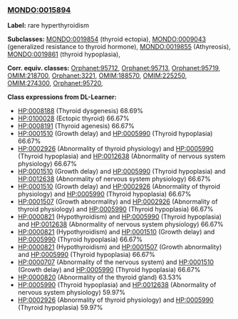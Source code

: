 
### [MONDO:0015894](http://purl.obolibrary.org/obo/MONDO_0015894)
**Label:** rare hyperthyroidism

**Subclasses:** [MONDO:0019854](http://purl.obolibrary.org/obo/MONDO_0019854) (thyroid ectopia), [MONDO:0009043](http://purl.obolibrary.org/obo/MONDO_0009043) (generalized resistance to thyroid hormone), [MONDO:0019855](http://purl.obolibrary.org/obo/MONDO_0019855) (Athyreosis), [MONDO:0019861](http://purl.obolibrary.org/obo/MONDO_0019861) (thyroid hypoplasia), 

**Corr. equiv. classes:** [Orphanet:95712](http://www.orpha.net/ORDO/Orphanet_95712), [Orphanet:95713](http://www.orpha.net/ORDO/Orphanet_95713), [Orphanet:95719](http://www.orpha.net/ORDO/Orphanet_95719), [OMIM:218700](http://purl.obolibrary.org/obo/OMIM_218700), [Orphanet:3221](http://www.orpha.net/ORDO/Orphanet_3221), [OMIM:188570](http://purl.obolibrary.org/obo/OMIM_188570), [OMIM:225250](http://purl.obolibrary.org/obo/OMIM_225250), [OMIM:274300](http://purl.obolibrary.org/obo/OMIM_274300), [Orphanet:95720](http://www.orpha.net/ORDO/Orphanet_95720), 

**Class expressions from DL-Learner:**

- [HP:0008188](http://purl.obolibrary.org/obo/HP_0008188) (Thyroid dysgenesis) 68.69%
- [HP:0100028](http://purl.obolibrary.org/obo/HP_0100028) (Ectopic thyroid) 66.67%
- [HP:0008191](http://purl.obolibrary.org/obo/HP_0008191) (Thyroid agenesis) 66.67%
- [HP:0001510](http://purl.obolibrary.org/obo/HP_0001510) (Growth delay) and [HP:0005990](http://purl.obolibrary.org/obo/HP_0005990) (Thyroid hypoplasia) 66.67%
- [HP:0002926](http://purl.obolibrary.org/obo/HP_0002926) (Abnormality of thyroid physiology) and [HP:0005990](http://purl.obolibrary.org/obo/HP_0005990) (Thyroid hypoplasia) and [HP:0012638](http://purl.obolibrary.org/obo/HP_0012638) (Abnormality of nervous system physiology) 66.67%
- [HP:0001510](http://purl.obolibrary.org/obo/HP_0001510) (Growth delay) and [HP:0005990](http://purl.obolibrary.org/obo/HP_0005990) (Thyroid hypoplasia) and [HP:0012638](http://purl.obolibrary.org/obo/HP_0012638) (Abnormality of nervous system physiology) 66.67%
- [HP:0001510](http://purl.obolibrary.org/obo/HP_0001510) (Growth delay) and [HP:0002926](http://purl.obolibrary.org/obo/HP_0002926) (Abnormality of thyroid physiology) and [HP:0005990](http://purl.obolibrary.org/obo/HP_0005990) (Thyroid hypoplasia) 66.67%
- [HP:0001507](http://purl.obolibrary.org/obo/HP_0001507) (Growth abnormality) and [HP:0002926](http://purl.obolibrary.org/obo/HP_0002926) (Abnormality of thyroid physiology) and [HP:0005990](http://purl.obolibrary.org/obo/HP_0005990) (Thyroid hypoplasia) 66.67%
- [HP:0000821](http://purl.obolibrary.org/obo/HP_0000821) (Hypothyroidism) and [HP:0005990](http://purl.obolibrary.org/obo/HP_0005990) (Thyroid hypoplasia) and [HP:0012638](http://purl.obolibrary.org/obo/HP_0012638) (Abnormality of nervous system physiology) 66.67%
- [HP:0000821](http://purl.obolibrary.org/obo/HP_0000821) (Hypothyroidism) and [HP:0001510](http://purl.obolibrary.org/obo/HP_0001510) (Growth delay) and [HP:0005990](http://purl.obolibrary.org/obo/HP_0005990) (Thyroid hypoplasia) 66.67%
- [HP:0000821](http://purl.obolibrary.org/obo/HP_0000821) (Hypothyroidism) and [HP:0001507](http://purl.obolibrary.org/obo/HP_0001507) (Growth abnormality) and [HP:0005990](http://purl.obolibrary.org/obo/HP_0005990) (Thyroid hypoplasia) 66.67%
- [HP:0000707](http://purl.obolibrary.org/obo/HP_0000707) (Abnormality of the nervous system) and [HP:0001510](http://purl.obolibrary.org/obo/HP_0001510) (Growth delay) and [HP:0005990](http://purl.obolibrary.org/obo/HP_0005990) (Thyroid hypoplasia) 66.67%
- [HP:0000820](http://purl.obolibrary.org/obo/HP_0000820) (Abnormality of the thyroid gland) 63.53%
- [HP:0005990](http://purl.obolibrary.org/obo/HP_0005990) (Thyroid hypoplasia) and [HP:0012638](http://purl.obolibrary.org/obo/HP_0012638) (Abnormality of nervous system physiology) 59.97%
- [HP:0002926](http://purl.obolibrary.org/obo/HP_0002926) (Abnormality of thyroid physiology) and [HP:0005990](http://purl.obolibrary.org/obo/HP_0005990) (Thyroid hypoplasia) 59.97%


